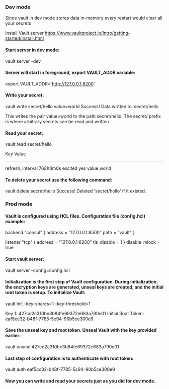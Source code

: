 <h3>Dev mode</h3>

Since vault in dev mode stores data in-memory every restart would clear all your secrets
 

Install Vault server https://www.vaultproject.io/intro/getting-started/install.html

<h4>Start server in dev mode:</h4>

   vault server -dev

<h4>Server will start in foreground, export VAULT_ADDR variable:</h4>

   export VAULT_ADDR='http://127.0.0.1:8200'

<h4>Write your secret:</h4>
 
   vault write secret/hello value=world
   Success! Data written to: secret/hello

This writes the pair value=world to the path secret/hello. The secret/ prefix is where arbitrary secrets can be read and written

<h4>Read your secret:</h4>

   vault read secret/hello

   Key                 Value
   ---                 -----
   refresh_interval    768h0m0s
   excited             yes
   value               world

<h4>To delete your secret use the following command:</h4>

   vault delete secret/hello
   Success! Deleted 'secret/hello' if it existed.

<h3>Prod mode</h3>

<h4>Vault is configured using HCL files. Configuration file (config.hcl) example:</h4>

   backend "consul" {
   address = "127.0.0.1:8500"
   path = "vault"
   }

   listener "tcp" {
   address = "127.0.0.1:8200"
   tls_disable = 1
   }
   disable_mlock = true

<h4>Start vault server:</h4>

   vault server -config=config.hcl

<h4>Initialization is the first step of Vault configuration. During initialization, the encryption keys are generated, unseal keys are created, and the initial root token is setup. To initialize Vault:</h4>

   vault init -key-shares=1 -key-threshold=1

   Key 1: 427cd2c310be3b84fe69372e683a790e01
   Initial Root Token: eaf5cc32-b48f-7785-5c94-90b5ce300e9

<h4>Save the unseal key and root token. Unseal Vault with the key provided earlier:</h4>

   vault unseal 427cd2c310be3b84fe69372e683a790e01

<h4>Last step of configuration is to authenticate with root token:</h4>

   vault auth eaf5cc32-b48f-7785-5c94-90b5ce300e9

<h4>Now you can write and read your secrets just as you did for dev mode.</h4>